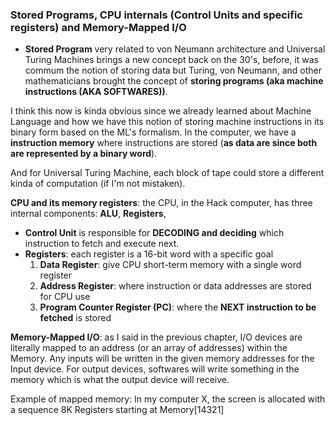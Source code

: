 ### Stored Programs, CPU internals (Control Units and specific registers) and Memory-Mapped I/O

- **Stored Program** very related to von Neumann architecture and Universal Turing Machines brings
a new concept back on the 30's, before, it was commum the notion of storing data but Turing, von Neumann,
and other mathematicians brought the concept of **storing programs (aka machine instructions (AKA SOFTWARES))**.

I think this now is kinda obvious since we already learned about Machine Language and how we have this notion
of storing machine instructions in its binary form based on the ML's formalism. In the computer, we have
a **instruction memory** where instructions are stored (**as data are since both are represented by a binary word**).

And for Universal Turing Machine, each block of tape could store a different kinda of computation (if I'm not mistaken).

**CPU and its memory registers**: the CPU, in the Hack computer, has three internal components: **ALU**, **Registers**,

- **Control Unit** is responsible for **DECODING and deciding** which instruction to fetch and execute next.
- **Registers**: each register is a 16-bit word with a specific goal
    1. **Data Register**: give CPU short-term memory with a single word register
    2. **Address Register**: where instruction or data addresses are stored for CPU use
    3. **Program Counter Register (PC)**: where the **NEXT instruction to be fetched** is stored

**Memory-Mapped I/O**: as I said in the previous chapter, I/O devices are literally mapped to an address (or an array of addresses)
within the Memory. Any inputs will be written in the given memory addresses for the Input device. For output devices, softwares will
write something in the memory which is what the output device will receive.

Example of mapped memory: In my computer X, the screen is allocated with a sequence 8K Registers starting at Memory[14321]
